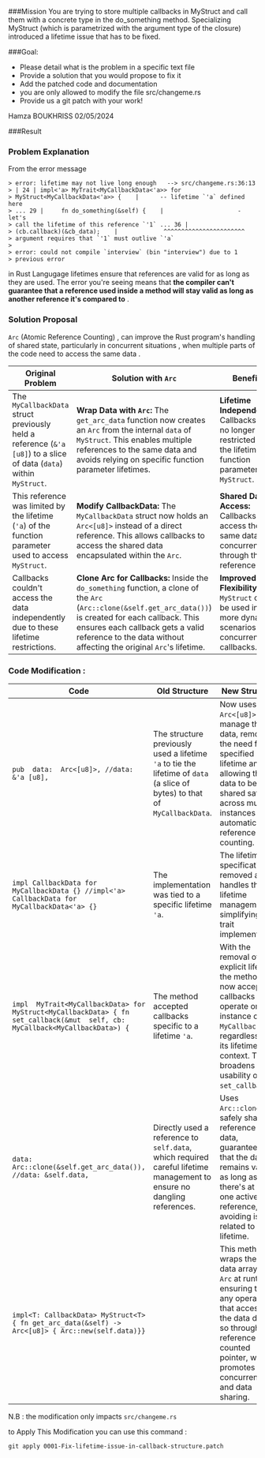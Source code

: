 ###Mission
You are trying to store multiple callbacks in MyStruct and call them with a concrete type in the do_something method.
Specializing MyStruct (which is parametrized with the argument type of the closure) introduced a lifetime issue that has to be fixed.

###Goal:
- Please detail what is the problem in a specific text file
- Provide a solution that you would propose to fix it
- Add the patched code and documentation
- you are only allowed to modify the file src/changeme.rs
- Provide us a git patch with your work! 


Hamza BOUKHRISS 02/05/2024

###Result
### Problem Explanation
From the error message

    > error: lifetime may not live long enough   --> src/changeme.rs:36:13  
    > | 24 | impl<'a> MyTrait<MyCallbackData<'a>> for
    > MyStruct<MyCallbackData<'a>> {    |      -- lifetime `'a` defined here
    > ... 29 |     fn do_something(&self) {    |                     - let's
    > call the lifetime of this reference `'1` ... 36 |            
    > (cb.callback)(&cb_data);    |             ^^^^^^^^^^^^^^^^^^^^^^^
    > argument requires that `'1` must outlive `'a`
    > 
    > error: could not compile `interview` (bin "interview") due to 1
    > previous error

in Rust Langugage lifetimes ensure that references are valid for as long as they are used. 
The error you're seeing means that **the compiler can't guarantee that a reference used inside a method will stay valid as long as another reference it's compared to** .

### Solution Proposal
`Arc` (Atomic Reference Counting)  , can improve the Rust program's handling of shared state, particularly in concurrent situations ,  when multiple parts of the code need to access the same data . 

| **Original Problem** | Solution with `Arc` | **Benefits** |
|--|--|--|
| The `MyCallbackData` struct previously held a reference (`&'a [u8]`) to a slice of data (`data`) within `MyStruct`. | **Wrap Data with `Arc`:** The `get_arc_data` function now creates an `Arc` from the internal `data` of `MyStruct`. This enables multiple references to the same data and avoids relying on specific function parameter lifetimes. | **Lifetime Independence:** Callbacks are no longer restricted by the lifetimes of function parameters in `MyStruct`.|
|  This reference was limited by the lifetime (`'a`) of the function parameter used to access `MyStruct`.| **Modify CallbackData:** The `MyCallbackData` struct now holds an `Arc<[u8]>` instead of a direct reference. This allows callbacks to access the shared data encapsulated within the `Arc`. | **Shared Data Access:** Callbacks can access the same data concurrently through the `Arc` reference |
| Callbacks couldn't access the data independently due to these lifetime restrictions. | **Clone Arc for Callbacks:** Inside the `do_something` function, a clone of the `Arc` (`Arc::clone(&self.get_arc_data())`) is created for each callback. This ensures each callback gets a valid reference to the data without affecting the original `Arc`'s lifetime. |**Improved Flexibility:** `MyStruct` can be used in more dynamic scenarios with concurrent callbacks.  |

### Code Modification :
| Code | Old Structure | New Structure |
|--|--|--|
| `pub  data:  Arc<[u8]>, //data: &'a [u8],` | The structure previously used a lifetime `'a` to tie the lifetime of `data` (a slice of bytes) to that of `MyCallbackData`. | Now uses `Arc<[u8]>` to manage the data, removing the need for a specified lifetime and allowing the data to be shared safely across multiple instances with automatic reference counting. |
|  `impl CallbackData for MyCallbackData {} //impl<'a> CallbackData for MyCallbackData<'a> {}`| The implementation was tied to a specific lifetime `'a`.  | The lifetime specification is removed as `Arc` handles the lifetime management, simplifying the trait implementation. |
| `impl  MyTrait<MyCallbackData> for  MyStruct<MyCallbackData> { fn  set_callback(&mut  self, cb:  MyCallback<MyCallbackData>) {` | The method accepted callbacks specific to a lifetime `'a`. | With the removal of the explicit lifetime, the method now accepts callbacks that operate on any instance of `MyCallbackData`, regardless of its lifetime context. This broadens the usability of `set_callback`. |
| `data: Arc::clone(&self.get_arc_data()), //data: &self.data,`| Directly used a reference to `self.data`, which required careful lifetime management to ensure no dangling references. | Uses `Arc::clone` to safely share a reference to the data, guaranteeing that the data remains valid as long as there's at least one active reference, and avoiding issues related to data lifetime. |
| `impl<T: CallbackData> MyStruct<T> { fn get_arc_data(&self) -> Arc<[u8]> { Arc::new(self.data)}}` |  | This method wraps the static data array in an `Arc` at runtime, ensuring that any operation that accesses the data does so through a reference-counted pointer, which promotes safe concurrency and data sharing. |


N.B : the modification only impacts `src/changeme.rs`

to Apply This Modification you can use this command : 

    git apply 0001-Fix-lifetime-issue-in-callback-structure.patch

